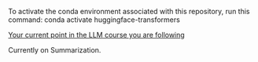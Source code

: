 To activate the conda environment associated with this repository, run this command:
conda activate huggingface-transformers


[Your current point in the LLM course you are following](https://huggingface.co/learn/llm-course/chapter1/5)

Currently on Summarization.